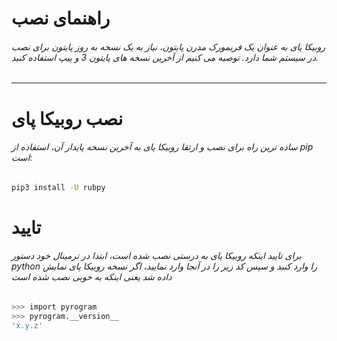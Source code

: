 # راهنمای نصب
###### روبیکا پای به عنوان یک فریمورک مدرن پایتون، نیاز به یک نسخه به روز پایتون برای نصب در سیستم شما دارد. توصیه می کنیم از آخرین نسخه های پایتون 3 و پیپ استفاده کنید.
___
# نصب روبیکا پای
###### ساده ترین راه برای نصب و ارتقا روبیکا پای به آخرین نسخه پایدار آن، استفاده از pip است:
```bash
pip3 install -U rubpy
```
# تایید
###### برای تایید اینکه روبیکا پای به درستی نصب شده است، ابتدا در ترمینال خود دستور python را وارد کنید و سپس کد زیر را در آنجا  وارد نمایید، اگر نسخه روبیکا پای نمایش داده شد یعنی اینکه به خوبی نصب شده است
```bash
>>> import pyrogram
>>> pyrogram.__version__
'x.y.z'
```